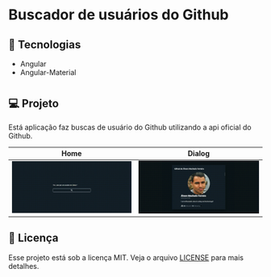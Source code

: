 # Buscador de usuários do Github

## :rocket: Tecnologias

- Angular
- Angular-Material
#
## 💻 Projeto

Está aplicação faz buscas de usuário do Github utilizando a api oficial do Github.

| Home  | Dialog |
|---|---|
| ![home.gif](https://github.com/alvaroaxsmith/buscador-github/blob/main/.github/images/home.gif)  | ![dialog.gif](https://github.com/alvaroaxsmith/buscador-github/blob/main/.github/images/dialog.gif)  |

## :memo: Licença

Esse projeto está sob a licença MIT. Veja o arquivo [LICENSE](https://github.com/alvaroaxsmith/buscador-github/blob/main/LICENSE) para mais detalhes.
